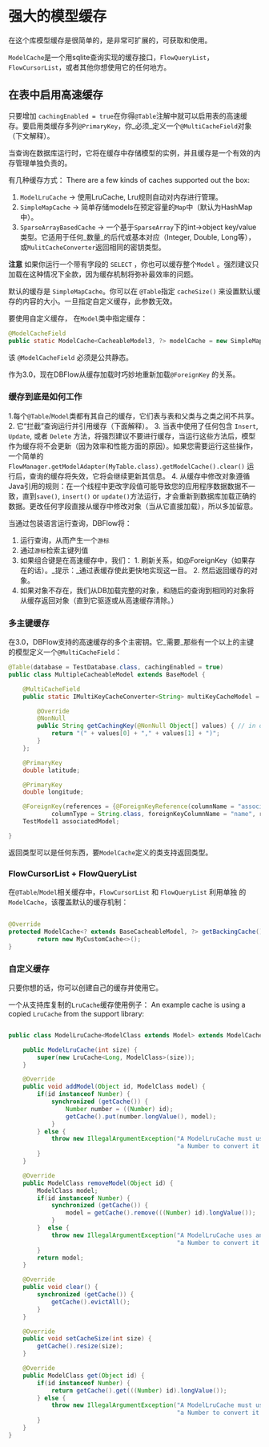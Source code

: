# 强大的模型缓存
在这个库模型缓存是很简单的，是非常可扩展的，可获取和使用。

`ModelCache`是一个用sqlite查询实现的缓存接口，`FlowQueryList`， `FlowCursorList`，或者其他你想使用它的任何地方。

## 在表中启用高速缓存
只要增加 `cachingEnabled = true`在你得`@Table`注解中就可以启用表的高速缓存。要启用类缓存多列`@PrimaryKey`，你_必须_定义一个`@MultiCacheField`对象（下文解释）。

当查询在数据库运行时，它将在缓存中存储模型的实例，并且缓存是一个有效的内存管理单独负责的。

有几种缓存方式：
There are a few kinds of caches supported out the box:
  1. `ModelLruCache`  -> 使用LruCache, Lru规则自动对内存进行管理。
  2.  `SimpleMapCache` -> 简单存储models在预定容量的`Map`中（默认为HashMap中）。
  3. `SparseArrayBasedCache` -> 一个基于`SparseArray`下的int->object key/value 类型。它适用于任何_数量_的后代或基本对应（Integer, Double, Long等），或`MulitCacheConverter`返回相同的密钥类型。

**注意** 如果你运行一个带有字段的 `SELECT` ，你也可以缓存整个`Model` 。强烈建议只加载在这种情况下全款，因为缓存机制将弥补最效率的问题。

默认的缓存是 `SimpleMapCache`。你可以在 `@Table`指定 `cacheSize()` 来设置默认缓存的内容的大小。一旦指定自定义缓存，此参数无效。

要使用自定义缓存， 在`Model`类中指定缓存：

```java
@ModelCacheField
public static ModelCache<CacheableModel3, ?> modelCache = new SimpleMapCache<>();
```

该 `@ModelCacheField` 必须是公共静态。

作为3.0，现在DBFlow从缓存加载时巧妙地重新加载`@ForeignKey` 的关系。

### 缓存到底是如何工作
  1.每个`@Table`/`Model`类都有其自己的缓存，它们表与表和父类与之类之间不共享。
  2. 它“拦截”查询运行并引用缓存（下面解释）。
  3. 当表中使用了任何包含 `Insert`, `Update`, 或者 `Delete` 方法，将强烈建议不要进行缓存，当运行这些方法后，模型作为缓存将不会更新（因为效率和性能方面的原因）。如果您需要运行这些操作，一个简单的`FlowManager.getModelAdapter(MyTable.class).getModelCache().clear()` 运行后，查询的缓存将失效，它将会继续更新其信息。
  4. 从缓存中修改对象遵循Java引用的规则：在一个线程中更改字段值可能导致您的应用程序数据数据不一致，直到`save()`, `insert()` or `update()`方法运行，才会重新到数据库加载正确的数据。更改任何字段直接从缓存中修改对象（当从它直接加载），所以多加留意。

当通过包装语言运行查询，DBFlow将：
  1. 运行查询，从而产生一个`游标`
  2. 通过`游标`检索主键列值
  3. 如果组合键是在高速缓存中，我们：
    1. 刷新关系，如@ForeignKey（如果存在的话）。_提示：_通过表缓存使此更快地实现这一目。
    2. 然后返回缓存的对象。
  4. 如果对象不存在，我们从DB加载完整的对象，和随后的查询到相同的对象将从缓存返回对象（直到它驱逐或从高速缓存清除。）

### 多主键缓存
在3.0，DBFlow支持的高速缓存的多个主密钥。它_需要_那些有一个以上的主键的模型定义一个`@MultiCacheField`：

```java
@Table(database = TestDatabase.class, cachingEnabled = true)
public class MultipleCacheableModel extends BaseModel {

    @MultiCacheField
    public static IMultiKeyCacheConverter<String> multiKeyCacheModel = new IMultiKeyCacheConverter<String>() {

        @Override
        @NonNull
        public String getCachingKey(@NonNull Object[] values) { // in order of the primary keys defined
            return "(" + values[0] + "," + values[1] + ")";
        }
    };

    @PrimaryKey
    double latitude;

    @PrimaryKey
    double longitude;

    @ForeignKey(references = {@ForeignKeyReference(columnName = "associatedModel",
            columnType = String.class, foreignKeyColumnName = "name", referencedFieldIsPackagePrivate = true)})
    TestModel1 associatedModel;

}
```

返回类型可以是任何东西，要`ModelCache`定义的类支持返回类型。

### FlowCursorList + FlowQueryList
在`@Table`/`Model`相关缓存中，`FlowCursorList` 和 `FlowQueryList` 利用单独 的`ModelCache`，该覆盖默认的缓存机制：

```java

@Override
protected ModelCache<? extends BaseCacheableModel, ?> getBackingCache() {
        return new MyCustomCache<>();
}
```

### 自定义缓存
只要你想的话，你可以创建自己的缓存并使用它。

一个从支持库复制的`LruCache`缓存使用例子：
An example cache is using a copied `LruCache` from the support library:

```java

public class ModelLruCache<ModelClass extends Model> extends ModelCache<ModelClass, LruCache<Long, ModelClass>>{

    public ModelLruCache(int size) {
        super(new LruCache<Long, ModelClass>(size));
    }

    @Override
    public void addModel(Object id, ModelClass model) {
        if(id instanceof Number) {
            synchronized (getCache()) {
                Number number = ((Number) id);
                getCache().put(number.longValue(), model);
            }
        } else {
            throw new IllegalArgumentException("A ModelLruCache must use an id that can cast to" +
                                               "a Number to convert it into a long");
        }
    }

    @Override
    public ModelClass removeModel(Object id) {
        ModelClass model;
        if(id instanceof Number) {
            synchronized (getCache()) {
                model = getCache().remove(((Number) id).longValue());
            }
        }  else {
            throw new IllegalArgumentException("A ModelLruCache uses an id that can cast to" +
                                               "a Number to convert it into a long");
        }
        return model;
    }

    @Override
    public void clear() {
        synchronized (getCache()) {
            getCache().evictAll();
        }
    }

    @Override
    public void setCacheSize(int size) {
        getCache().resize(size);
    }

    @Override
    public ModelClass get(Object id) {
        if(id instanceof Number) {
            return getCache().get(((Number) id).longValue());
        } else {
            throw new IllegalArgumentException("A ModelLruCache must use an id that can cast to" +
                                               "a Number to convert it into a long");
        }
    }
}
```
